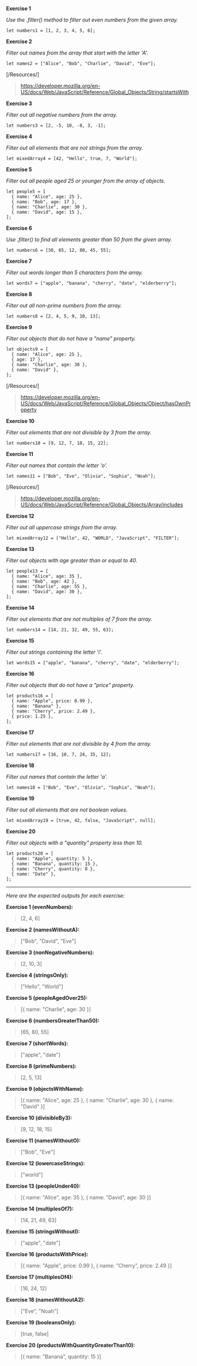 **Exercise 1**

*Use the .filter() method to filter out even numbers from the given array.*

```
let numbers1 = [1, 2, 3, 4, 5, 6];
```

**Exercise 2**

*Filter out names from the array that start with the letter 'A'.*
```
let names2 = ["Alice", "Bob", "Charlie", "David", "Eve"];
```

[/Resources/]

> https://developer.mozilla.org/en-US/docs/Web/JavaScript/Reference/Global_Objects/String/startsWith

**Exercise 3**

*Filter out all negative numbers from the array.*

```
let numbers3 = [2, -5, 10, -8, 3, -1];
```

**Exercise 4**

*Filter out all elements that are not strings from the array.*

```
let mixedArray4 = [42, "Hello", true, 7, "World"];
```

**Exercise 5**

*Filter out all people aged 25 or younger from the array of objects.*

```
let people5 = [
  { name: "Alice", age: 25 },
  { name: "Bob", age: 17 },
  { name: "Charlie", age: 30 },
  { name: "David", age: 15 },
];
```

**Exercise 6**

*Use .filter() to find all elements greater than 50 from the given array.*

```
let numbers6 = [30, 65, 12, 80, 45, 55];
```

**Exercise 7**

*Filter out words longer than 5 characters from the array.*

```
let words7 = ["apple", "banana", "cherry", "date", "elderberry"];
```

**Exercise 8**

*Filter out all non-prime numbers from the array.*

```
let numbers8 = [2, 4, 5, 9, 10, 13];
```

**Exercise 9**

*Filter out objects that do not have a "name" property.*

```
let objects9 = [
  { name: "Alice", age: 25 },
  { age: 17 },
  { name: "Charlie", age: 30 },
  { name: "David" },
];
```

[/Resources/]

> https://developer.mozilla.org/en-US/docs/Web/JavaScript/Reference/Global_Objects/Object/hasOwnProperty

**Exercise 10**

*Filter out elements that are not divisible by 3 from the array.*

```
let numbers10 = [9, 12, 7, 18, 15, 22];
```

**Exercise 11**

*Filter out names that contain the letter 'o'.*

```
let names11 = ["Bob", "Eve", "Olivia", "Sophia", "Noah"];
```
[/Resources/]

> https://developer.mozilla.org/en-US/docs/Web/JavaScript/Reference/Global_Objects/Array/includes

**Exercise 12**

*Filter out all uppercase strings from the array.*

```
let mixedArray12 = ["Hello", 42, "WORLD", "JavaScript", "FILTER"];
```

**Exercise 13**

*Filter out objects with age greater than or equal to 40.*

```
let people13 = [
  { name: "Alice", age: 35 },
  { name: "Bob", age: 42 },
  { name: "Charlie", age: 55 },
  { name: "David", age: 30 },
];
```

**Exercise 14**

*Filter out elements that are not multiples of 7 from the array.*

```
let numbers14 = [14, 21, 32, 49, 55, 63];
```

**Exercise 15**

*Filter out strings containing the letter 'i'.*

```
let words15 = ["apple", "banana", "cherry", "date", "elderberry"];
```

**Exercise 16**

*Filter out objects that do not have a "price" property.*

```
let products16 = [
  { name: "Apple", price: 0.99 },
  { name: "Banana" },
  { name: "Cherry", price: 2.49 },
  { price: 1.25 },
];
```

**Exercise 17**

*Filter out elements that are not divisible by 4 from the array.*

```
let numbers17 = [16, 10, 7, 24, 35, 12];
```

**Exercise 18**

*Filter out names that contain the letter 'a'.*

```
let names18 = ["Bob", "Eve", "Olivia", "Sophia", "Noah"];
```

**Exercise 19**

*Filter out all elements that are not boolean values.*

```
let mixedArray19 = [true, 42, false, "JavaScript", null];
```

**Exercise 20**

*Filter out objects with a "quantity" property less than 10.*

```
let products20 = [
  { name: "Apple", quantity: 5 },
  { name: "Banana", quantity: 15 },
  { name: "Cherry", quantity: 8 },
  { name: "Date" },
];
```
---

*Here are the expected outputs for each exercise:*

**Exercise 1 (evenNumbers):**
> [2, 4, 6]

**Exercise 2 (namesWithoutA):**
> ["Bob", "David", "Eve"]

**Exercise 3 (nonNegativeNumbers):**
> [2, 10, 3]

**Exercise 4 (stringsOnly):**
> ["Hello", "World"]

**Exercise 5 (peopleAgedOver25):**
> [{ name: "Charlie", age: 30 }]

**Exercise 6 (numbersGreaterThan50):**
> [65, 80, 55]

**Exercise 7 (shortWords):**
> ["apple", "date"]

**Exercise 8 (primeNumbers):**
> [2, 5, 13]

**Exercise 9 (objectsWithName):**
>[{ name: "Alice", age: 25 }, { name: "Charlie", age: 30 }, { name: "David" }]

**Exercise 10 (divisibleBy3):**
> [9, 12, 18, 15]

**Exercise 11 (namesWithoutO):**
> ["Bob", "Eve"]

**Exercise 12 (lowercaseStrings):**
> ["world"]

**Exercise 13 (peopleUnder40):**
> [{ name: "Alice", age: 35 }, { name: "David", age: 30 }]

**Exercise 14 (multiplesOf7):**
> [14, 21, 49, 63]

**Exercise 15 (stringsWithoutI):**
> ["apple", "date"]

**Exercise 16 (productsWithPrice):**
> [{ name: "Apple", price: 0.99 }, { name: "Cherry", price: 2.49 }]

**Exercise 17 (multiplesOf4):**
> [16, 24, 12]

**Exercise 18 (namesWithoutA2):**
> ["Eve", "Noah"]

**Exercise 19 (booleansOnly):**
> [true, false]

**Exercise 20 (productsWithQuantityGreaterThan10):**
> [{ name: "Banana", quantity: 15 }]
